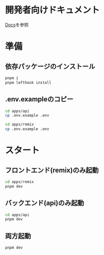 # 開発者向けドキュメント
[Docs](/docs/README.md)を参照

# 準備

## 依存パッケージのインストール
```sh
pnpm i
pnpm lefthook install
```
## .env.exampleのコピー
```sh
cd apps/api
cp .env.example .env
```
```sh
cd apps/remix
cp .env.example .env
```

# スタート
## フロントエンド(remix)のみ起動
```sh
cd apps/remix
pnpm dev
```
## バックエンド(api)のみ起動
```sh
cd apps/api
pnpm dev
```
## 両方起動
```sh
pnpm dev
```